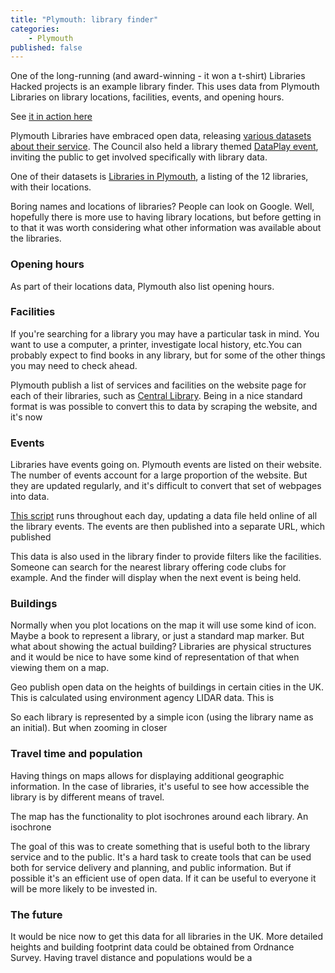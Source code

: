 ```yaml
---
title: "Plymouth: library finder"
categories: 
    - Plymouth
published: false
---
```


One of the long-running (and award-winning - it won a t-shirt) Libraries Hacked projects is an example library finder. This uses data from Plymouth  Libraries on library locations, facilities, events, and opening hours. 

See [it in action here](https://plymouth.librarydata.uk)

Plymouth Libraries have embraced open data, releasing [various datasets about their service](https://www.plymouth.gov.uk/libraries/aboutlibraryservice/librarydata). The Council also held a library themed [DataPlay event](http://www.dataplymouth.co.uk/articles/data-play-9-itinerary), inviting the public to get involved specifically with library data.

One of their datasets is [Libraries in Plymouth](https://www.plymouth.gov.uk/sites/default/files/Plymouth%20library%20locations%2C%20opening%20hours%20and%20services_0.csv), a listing of the 12 libraries, with their locations.

Boring names and locations of libraries? People can look on Google. Well, hopefully there is more use to having library locations, but before getting in to that it was worth considering what other information was available about the libraries.


### Opening hours

As part of their locations data, Plymouth also list opening hours. 




### Facilities

If you're searching for a library you may have a particular task in mind. You want to use a computer, a printer, investigate local history, etc.You can probably expect to find books in any library, but for some of the other things you may need to check ahead.

Plymouth publish a list of services and facilities on the website page for each of their libraries, such as [Central Library](https://www.plymouth.gov.uk/libraries/findlibraryandopeninghours/centrallibrary). Being in a nice standard format is was possible to convert this to data by scraping the website, and it's now

### Events

Libraries have events going on. Plymouth events are listed on their website. The number of events account for a large proportion of the website. But they are updated regularly, and it's difficult to convert that set of webpages into data.

[This script]() runs throughout each day, updating a data file held online of all the library events. The events are then published into a separate URL, which published

This data is also used in the library finder to provide filters like the facilities. Someone can search for the nearest library offering code clubs for example. And the finder will display when the next event is being held.



### Buildings

Normally when you plot locations on the map it will use some kind of icon. Maybe a book to represent a library, or just a standard map marker. But what about showing the actual building? Libraries are physical structures and it would be nice to have some kind of representation of that when viewing them on a map.

Geo publish open data on the heights of buildings in certain cities in the UK. This is calculated using environment agency LIDAR data. This is 

So each library is represented by a simple icon (using the library name as an initial). But when zooming in closer

### Travel time and population

Having things on maps allows for displaying additional geographic information. In the case of libraries, it's useful to see how accessible the library is by different means of travel.

The map has the functionality to plot isochrones around each library. An isochrone 


The goal of this was to create something that is useful both to the library service and to the public. It's a hard task to create tools that can be used both for service delivery and planning, and public information. But if possible it's an efficient use of open data. If it can be useful to everyone it will be more likely to be invested in.

### The future

It would be nice now to get this data for all libraries in the UK. More detailed heights and building footprint data could be obtained from Ordnance Survey. Having travel distance and populations would be a 

